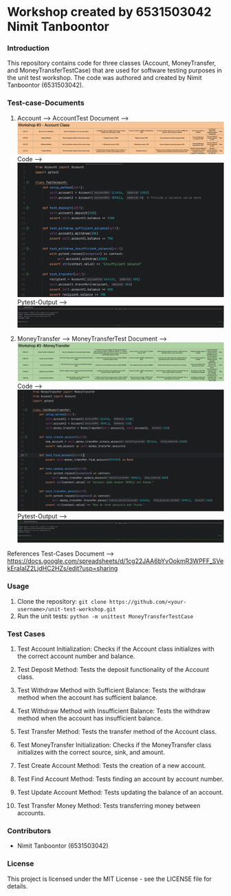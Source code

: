 # Workshop created by 6531503042 Nimit Tanboontor
 
### Introduction
This repository contains code for three classes (Account, MoneyTransfer, and MoneyTransferTestCase) that are used for software testing purposes in the unit test workshop. The code was authored and created by Nimit Tanboontor (6531503042).

### Test-case-Documents
1. Account --> AccountTest
Document --> ![alt text](AccountDocument.png)
Code --> ![alt text](image-1.png)
Pytest-Output --> ![alt text](image.png)

2. MoneyTransfer --> MoneyTransferTest
Document --> ![alt text](image-2.png)
Code --> ![alt text](image-3.png)
Pytest-Output --> ![alt text](image-4.png)

References
Test-Cases Document --> https://docs.google.com/spreadsheets/d/1cg22JAA6bYvOokmR3WPFF_SVekEraIaIZ2LjdHC2HZs/edit?usp=sharing



### Usage
1. Clone the repository: `git clone https://github.com/<your-username>/unit-test-workshop.git`
2. Run the unit tests: `python -m unittest MoneyTransferTestCase`

### Test Cases
1. Test Account Initialization: Checks if the Account class initializes with the correct account number and balance.
2. Test Deposit Method: Tests the deposit functionality of the Account class.
3. Test Withdraw Method with Sufficient Balance: Tests the withdraw method when the account has sufficient balance.
4. Test Withdraw Method with Insufficient Balance: Tests the withdraw method when the account has insufficient balance.
5. Test Transfer Method: Tests the transfer method of the Account class.

6. Test MoneyTransfer Initialization: Checks if the MoneyTransfer class initializes with the correct source, sink, and amount.
7. Test Create Account Method: Tests the creation of a new account.
8. Test Find Account Method: Tests finding an account by account number.
9. Test Update Account Method: Tests updating the balance of an account.
10. Test Transfer Money Method: Tests transferring money between accounts.

### Contributors
- Nimit Tanboontor (6531503042)

### License
This project is licensed under the MIT License - see the LICENSE file for details.

